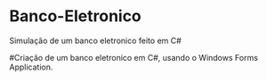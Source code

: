 # Banco-Eletronico
Simulação de um banco eletronico feito em C#

#Criação de um banco eletronico em C#, usando o Windows Forms Application. 
